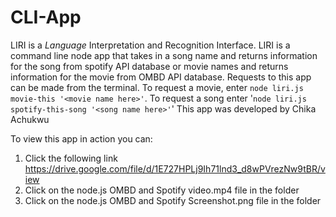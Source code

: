 # CLI-App
LIRI is a _Language_ Interpretation and Recognition Interface. LIRI is a command line node app that takes in a song name and returns information for the song from spotify API database or movie names and returns information for the movie from OMBD API database. Requests to this app can be made from the terminal. To request a movie, enter `node liri.js movie-this '<movie name here>'`. To request a song enter '`node liri.js spotify-this-song '<song name here>'`'
This app was developed by Chika Achukwu

To view this app in action you can:
1. Click the following link https://drive.google.com/file/d/1E727HPLj9Ih71lnd3_d8wPVrezNw9tBR/view
2. Click on the node.js OMBD and Spotify video.mp4 file in the folder
3. Click on the node.js OMBD and Spotify Screenshot.png file in the folder

